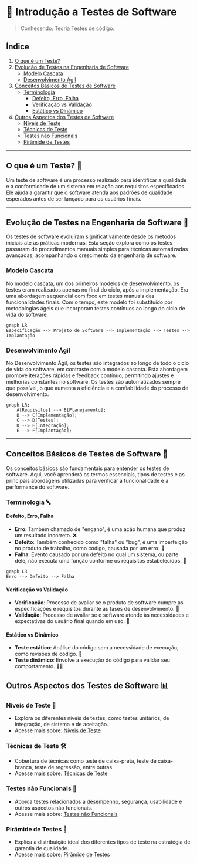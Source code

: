 # 📝 Introdução a Testes de Software
> Conhecendo: Teoria Testes de código.

## Índice

1. [O que é um Teste?](#o-que-é-um-teste-)
2. [Evolução de Testes na Engenharia de Software](#evolução-de-testes-na-engenharia-de-software-)
   - [Modelo Cascata](#modelo-cascata)
   - [Desenvolvimento Ágil](#desenvolvimento-ágil)
3. [Conceitos Básicos de Testes de Software](#conceitos-básicos-de-testes-de-software-)
   - [Terminologia](#terminologia-)
     - [Defeito, Erro, Falha](#defeito-erro-falha)
     - [Verificação vs Validação](#verificação-vs-validação)
     - [Estático vs Dinâmico](#estático-vs-dinâmico)
4. [Outros Aspectos dos Testes de Software](#outros-aspectos-dos-testes-de-software-)
   - [Níveis de Teste](#níveis-de-teste-)
   - [Técnicas de Teste](#técnicas-de-teste-%EF%B8%8F)
   - [Testes não Funcionais](#testes-não-funcionais-)
   - [Pirâmide de Testes](#pirâmide-de-testes-)
---

## O que é um Teste? 🧪
Um teste de software é um processo realizado para identificar a qualidade e a conformidade de um sistema em relação aos requisitos especificados. Ele ajuda a garantir que o software atenda aos padrões de qualidade esperados antes de ser lançado para os usuários finais.

---

## Evolução de Testes na Engenharia de Software 🚀
Os testes de software evoluíram significativamente desde os métodos iniciais até as práticas modernas. Esta seção explora como os testes passaram de procedimentos manuais simples para técnicas automatizadas avançadas, acompanhando o crescimento da engenharia de software.

### Modelo Cascata

No modelo cascata, um dos primeiros modelos de desenvolvimento, os testes eram realizados apenas no final do ciclo, após a implementação. Era uma abordagem sequencial com foco em testes manuais das funcionalidades finais. Com o tempo, este modelo foi substituído por metodologias ágeis que incorporam testes contínuos ao longo do ciclo de vida do software.
```mermaid
graph LR
Especificação --> Projeto_de_Software --> Implementação --> Testes --> Implantação
```

### Desenvolvimento Ágil

No Desenvolvimento Ágil, os testes são integrados ao longo de todo o ciclo de vida do software, em contraste com o modelo cascata. Esta abordagem promove iterações rápidas e feedback contínuo, permitindo ajustes e melhorias constantes no software. Os testes são automatizados sempre que possível, o que aumenta a eficiência e a confiabilidade do processo de desenvolvimento.
```mermaid
graph LR;
    A[Requisitos] --> B[Planejamento];
    B --> C[Implementação];
    C --> D[Testes];
    D --> E[Integração];
    E --> F[Implantação];
```
---

## Conceitos Básicos de Testes de Software 📘
Os conceitos básicos são fundamentais para entender os testes de software. Aqui, você aprenderá os termos essenciais, tipos de testes e as principais abordagens utilizadas para verificar a funcionalidade e a performance do software.

### Terminologia 🔤

#### Defeito, Erro, Falha
- **Erro**: Também chamado de "engano", é uma ação humana que produz um resultado incorreto. ❌
- **Defeito**: Também conhecido como "falha" ou "bug", é uma imperfeição no produto de trabalho, como código, causada por um erro. 🐞
- **Falha**: Evento causado por um defeito no qual um sistema, ou parte dele, não executa uma função conforme os requisitos estabelecidos. 🚫

```mermaid
graph LR
Erro --> Defeito --> Falha
```
#### Verificação vs Validação
- **Verificação**: Processo de avaliar se o produto de software cumpre as especificações e requisitos durante as fases de desenvolvimento. 📐
- **Validação**: Processo de avaliar se o software atende às necessidades e expectativas do usuário final quando em uso. 🎯
  
#### Estático vs Dinâmico
- **Teste estático**: Análise do código sem a necessidade de execução, como revisões de código. 📝
- **Teste dinâmico**: Envolve a execução do código para validar seu comportamento. 🏃‍♂️

## Outros Aspectos dos Testes de Software 📊
### Níveis de Teste 🔢
- Explora os diferentes níveis de testes, como testes unitários, de integração, de sistema e de aceitação.
- Acesse mais sobre: [Níveis de Teste](LevelsOfTesting)
  
### Técnicas de Teste 🛠️
- Cobertura de técnicas como teste de caixa-preta, teste de caixa-branca, teste de regressão, entre outras.
- Acesse mais sobre: [Técnicas de Teste](TestingTechniques)

### Testes não Funcionais 📛
- Aborda testes relacionados a desempenho, segurança, usabilidade e outros aspectos não funcionais.
- Acesse mais sobre: [Testes não Funcionais](NonFunctionalTests)
  
### Pirâmide de Testes 🔼
- Explica a distribuição ideal dos diferentes tipos de teste na estratégia de garantia de qualidade.
- Acesse mais sobre: [Pirâmide de Testes](TestingPyramid)
